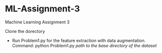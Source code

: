 # ML-Assignment-3
Machine Learning Assignment 3

Clone the dorectory
- Run Problem1.py for the  feature extraction with data augmentation. Command: python Problem1.py *path to the base directory of the dataset*
